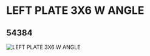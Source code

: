 # LEFT PLATE 3X6 W ANGLE
## 54384
![LEFT PLATE 3X6 W ANGLE](https://lc-www-live-s.legocdn.com/media/bricks/5/2/4282789.jpg)